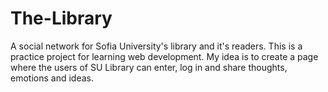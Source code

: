 # The-Library
A social network for Sofia University's library and it's readers. 
This is a practice project for learning web development. My idea is to create a page where the users of SU Library can enter,
log in and share thoughts, emotions and ideas. 

